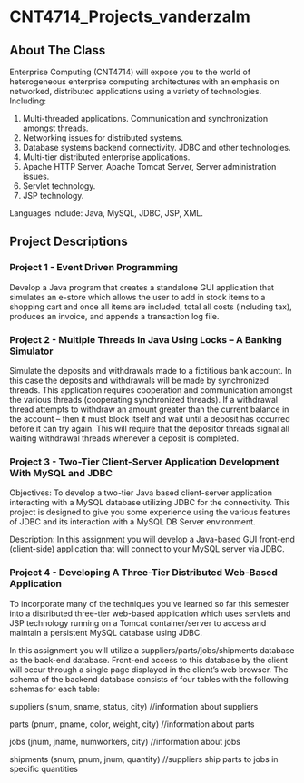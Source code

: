 # CNT4714_Projects_vanderzalm
<div id="top"></div>

## About The Class

Enterprise Computing (CNT4714) will expose you to the world of heterogeneous enterprise computing architectures with an emphasis on networked, distributed applications using a variety of technologies. Including:

1. Multi-threaded applications. Communication and synchronization amongst threads.
2. Networking issues for distributed systems.
3. Database systems backend connectivity. JDBC and other technologies.
4. Multi-tier distributed enterprise applications.
5. Apache HTTP Server, Apache Tomcat Server, Server administration issues.
6. Servlet technology.
7. JSP technology.

Languages include: Java, MySQL, JDBC, JSP, XML.

## Project Descriptions

### Project 1 - Event Driven Programming

Develop a Java program that creates a standalone GUI application that simulates an e-store which allows the user to add in stock items to a shopping cart and once all items are included, total all costs (including tax), produces an invoice, and appends a transaction log file.

### Project 2 - Multiple Threads In Java Using Locks – A Banking Simulator
Simulate the deposits and withdrawals made to a fictitious bank account. In this case the deposits and withdrawals will be made by synchronized threads. This application requires cooperation and communication amongst the various threads (cooperating synchronized threads). If a withdrawal thread attempts to withdraw an amount greater than the current balance in the account – then it must block itself and wait until a deposit has occurred before it can try again. This will require that the depositor threads signal all waiting withdrawal threads whenever a deposit is completed.

### Project 3 - Two-Tier Client-Server Application Development With MySQL and JDBC

Objectives: To develop a two-tier Java based client-server application interacting with a MySQL database utilizing JDBC for the connectivity. This project is designed to give you some experience using the various features of JDBC and its interaction with a MySQL DB Server environment.

Description: In this assignment you will develop a Java-based GUI front-end (client-side) application that will connect to your MySQL server via JDBC.

### Project 4 - Developing A Three-Tier Distributed Web-Based Application

To incorporate many of the techniques you’ve learned so far this semester into a distributed three-tier web-based application which uses servlets and JSP technology running on a Tomcat container/server to access and maintain a persistent MySQL database using JDBC.

In this assignment you will utilize a suppliers/parts/jobs/shipments database as the back-end database. Front-end access to this database by the client will occur through a single page displayed in the client’s web browser. The schema of the backend database consists of four tables with the following schemas for each table:


  suppliers (snum, sname, status, city) //information about suppliers

  parts (pnum, pname, color, weight, city) //information about parts

  jobs (jnum, jname, numworkers, city) //information about jobs

  shipments (snum, pnum, jnum, quantity) //suppliers ship parts to jobs in specific quantities
